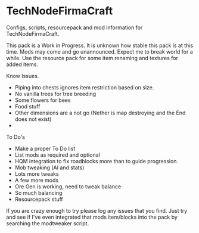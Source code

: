 TechNodeFirmaCraft
==================

Configs, scripts, resourcepack and mod information for TechNodeFirmaCraft.

This pack is a Work in Progress. It is unknown how stable this pack is at this time. Mods may come and go unannounced. Expect me to break world for a while. Use the resource pack for some item renaming and textures for added items.

Know Issues.
- Piping into chests ignores item restriction based on size.
- No vanilla trees for tree breeding
- Some flowers for bees
- Food stuff
- Other dimensions are a not go (Nether is map destroying and the End does not exist)
- 

To Do's
- Make a proper To Do list
- List mods as required and optional
- HQM integration to fix roadblocks more than to guide progression.
- Mob tweaking (AI and stats)
- Lots more tweaks
- A few more mods
- Ore Gen is working, need to tweak balance
- So much balancing
- Resourcepack stuff


If you are crazy enough to try please log any issues that you find. Just try and see if I've even integrated that mods item/blocks into the pack by searching the modtweaker script.
